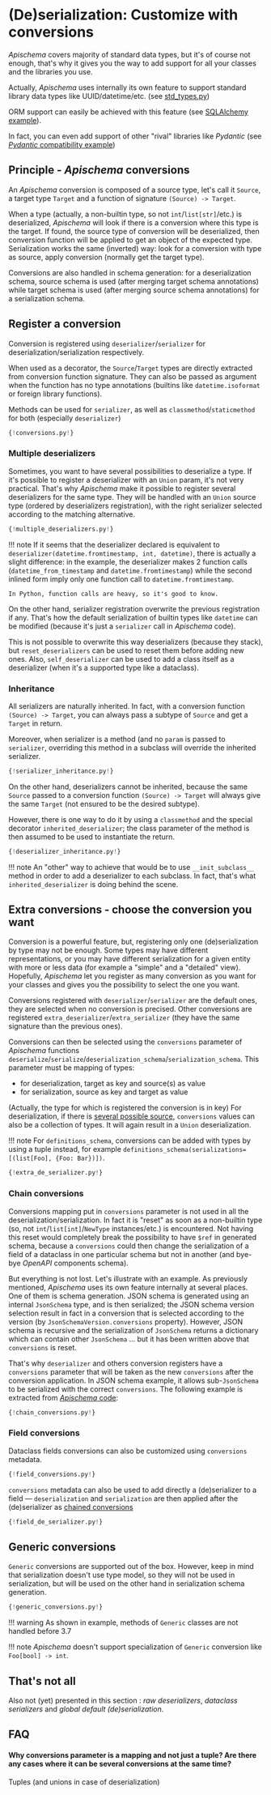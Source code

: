 # (De)serialization: Customize with conversions

*Apischema* covers majority of standard data types, but it's of course not enough, that's why it gives you the way to add support for all your classes and the libraries you use.

Actually, *Apischema* uses internally its own feature to support standard library data types like UUID/datetime/etc. (see [std_types.py](https://github.com/wyfo/apischema/blob/master/apischema/std_types.py))

ORM support can easily be achieved with this feature (see [SQLAlchemy example](examples/sqlalchemy.md)).

In fact, you can even add support of other "rival" libraries like *Pydantic* (see [*Pydantic* compatibility example](examples/pydantic_compatibility.md))

## Principle - *Apischema* conversions

An *Apischema* conversion is composed of a source type, let's call it `Source`, a target type `Target` and a function of signature `(Source) -> Target`.

When a type (actually, a non-builtin type, so not `int`/`list[str]`/etc.) is deserialized, *Apischema* will look if there is a conversion where this type is the target. If found, the source type of conversion will be deserialized, then conversion function will be applied to get an object of the expected type. Serialization works the same (inverted) way: look for a conversion with type as source, apply conversion (normally get the target type).

Conversions are also handled in schema generation: for a deserialization schema, source schema is used (after merging target schema annotations) while target schema is used (after merging source schema annotations) for a serialization schema.

## Register a conversion

Conversion is registered using `deserializer`/`serializer` for deserialization/serialization respectively.

When used as a decorator, the `Source`/`Target` types are directly extracted from conversion function signature. They can also be passed as argument when the function has no type annotations (builtins like `datetime.isoformat` or foreign library functions).

Methods can be used for `serializer`, as well as `classmethod`/`staticmethod` for both (especially `deserializer`) 

```python
{!conversions.py!}
```

### Multiple deserializers

Sometimes, you want to have several possibilities to deserialize a type. If it's possible to register a deserializer with an `Union` param, it's not very practical. That's why *Apischema* make it possible to register several deserializers for the same type. They will be handled with an `Union` source type (ordered by deserializers registration), with the right serializer selected according to the matching alternative.

```python
{!multiple_deserializers.py!}
```

!!! note
    If it seems that the deserializer declared is equivalent to `deserializer(datetime.fromtimestamp, int, datetime)`, there is actually a slight difference: in the example, the deserializer makes 2 function calls (`datetime_from_timestamp` and `datetime.fromtimestamp`) while the second inlined form imply only one function call to `datetime.fromtimestamp`.
    
    In Python, function calls are heavy, so it's good to know. 

On the other hand, serializer registration overwrite the previous registration if any. That's how the default serialization of builtin types like `datetime` can be modified (because it's just a `serializer` call in *Apischema* code).

This is not possible to overwrite this way deserializers (because they stack), but `reset_deserializers` can be used to reset them before adding new ones. Also, `self_deserializer` can be used to add a class itself as a deserializer (when it's a supported type like a dataclass).

### Inheritance

All serializers are naturally inherited. In fact, with a conversion function `(Source) -> Target`, you can always pass a subtype of `Source` and get a `Target` in return.

Moreover, when serializer is a method (and no `param` is passed to `serializer`, overriding this method in a subclass will override the inherited serializer.

```python
{!serializer_inheritance.py!}
```

On the other hand, deserializers cannot be inherited, because the same `Source` passed to a conversion function `(Source) -> Target` will always give the same `Target` (not ensured to be the desired subtype).

However, there is one way to do it by using a `classmethod` and the special decorator `inherited_deserializer`; the class parameter of the method is then assumed to be used to instantiate the return.  

```python
{!deserializer_inheritance.py!}
```

!!! note
    An "other" way to achieve that would be to use `__init_subclass__` method in order to add a deserializer to each subclass. In fact, that's what `inherited_deserializer` is doing behind the scene.

## Extra conversions - choose the conversion you want

Conversion is a powerful feature, but, registering only one (de)serialization by type may not be enough. Some types may have different representations, or you may have different serialization for a given entity with more or less data (for example a "simple" and a "detailed" view). Hopefully, *Apischema* let you register as many conversion as you want for your classes and gives you the possibility to select the one you want.
 
Conversions registered with `deserializer`/`serializer` are the default ones, they are selected when no conversion is precised. Other conversions are registered `extra_deserializer`/`extra_serializer` (they have the same signature than the previous ones).

Conversions can then be selected using the `conversions` parameter of *Apischema* functions `deserialize`/`serialize`/`deserialization_schema`/`serialization_schema`. This parameter must be mapping of types:

- for deserialization, target as key and source(s) as value
- for serialization, source as key and target as value

(Actually, the type for which is registered the conversion is in key) 
For deserialization, if there is [several possible source](#multiple-deserializers), `conversions` values can also be a collection of types. It will again result in a `Union` deserialization.

!!! note
    For `definitions_schema`, conversions can be added with types by using a tuple instead, for example `definitions_schema(serializations=[(list[Foo], {Foo: Bar})])`. 
    
```python
{!extra_de_serializer.py!}
```

### Chain conversions

Conversions mapping put in `conversions` parameter is not used in all the deserialization/serialization. In fact it is "reset" as soon as a non-builtin type (so, not `int`/`list[int]`/`NewType` instances/etc.) is encountered. Not having this reset would completely break the possibility to have `$ref` in generated schema, because a `conversions` could then change the serialization of a field of a dataclass in one particular schema but not in another (and bye-bye *OpenAPI* components schema).

But everything is not lost. Let's illustrate with an example. As previously mentioned, *Apischema* uses its own feature internally at several places. One of them is schema generation. JSON schema is generated using an internal `JsonSchema` type, and is then serialized; the JSON schema version selection result in fact in a conversion that is selected according to the version (by `JsonSchemaVersion.conversions` property). However, JSON schema is recursive and the serialization of `JsonSchema` returns a dictionary which can contain other `JsonSchema` ... but it has been written above that `conversions` is reset.

That's why `deserializer` and others conversion registers have a `conversions` parameter that will be taken as the new `conversions` after the conversion application. In JSON schema example, it allows sub-`JsonSchema` to be serialized with the correct `conversions`. The following example is extracted from [*Apischema* code](https://github.com/wyfo/apischema/blob/master/apischema/json_schema/versions.py):

```python
{!chain_conversions.py!}
```

### Field conversions

Dataclass fields conversions can also be customized using `conversions` metadata. 

```python
{!field_conversions.py!}
```

`conversions` metadata can also be used to add directly a (de)serializer to a field — `deserialization` and `serialization` are then applied after the (de)serializer as [chained conversions](#chain-conversions)

```python
{!field_de_serializer.py!}
```

## Generic conversions

`Generic` conversions are supported out of the box. However, keep in mind that serialization doesn't use type model, so they will not be used in serialization, but will be used on the other hand in serialization schema generation.

```python
{!generic_conversions.py!}
```

!!! warning
    As shown in example, methods of `Generic` classes are not handled before 3.7
    
!!! note
    *Apischema* doesn't support specialization of `Generic` conversion like `Foo[bool] -> int`.


## That's not all

Also not (yet) presented in this section : *raw deserializers*, *dataclass serializers* and *global default (de)serialization*.

## FAQ

#### Why conversions parameter is a mapping and not just a tuple? Are there any cases where it can be several conversions at the same time?
Tuples (and unions in case of deserialization)